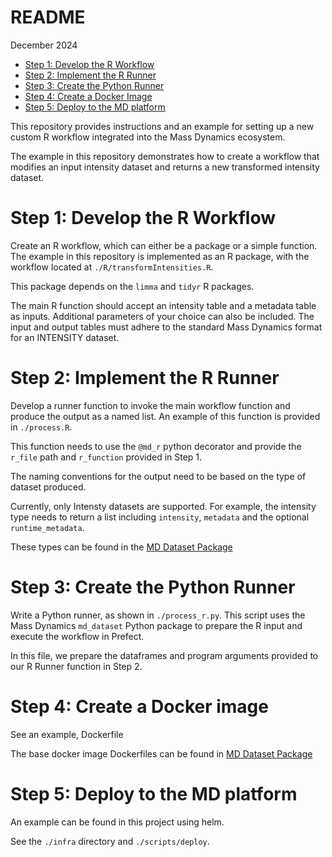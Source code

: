 README
================
December 2024

- [Step 1: Develop the R Workflow](#step-1-develop-the-r-workflow)
- [Step 2: Implement the R Runner](#step-2-implement-the-r-runner)
- [Step 3: Create the Python Runner](#step-3-create-the-python-runner)
- [Step 4: Create a Docker Image](#step-4-create-a-docker-image)
- [Step 5: Deploy to the MD platform](#step-5-deploy-to-the-md-platform)

This repository provides instructions and an example for setting up a
new custom R workflow integrated into the Mass Dynamics ecosystem.

The example in this repository demonstrates how to create a workflow
that modifies an input intensity dataset and returns a new transformed
intensity dataset.

# Step 1: Develop the R Workflow

Create an R workflow, which can either be a package or a simple
function. The example in this repository is implemented as an R package,
with the workflow located at `./R/transformIntensities.R`.

This package depends on the `limma` and `tidyr` R packages.

The main R function should accept an intensity table and a metadata
table as inputs. Additional parameters of your choice can also be
included. The input and output tables must adhere to the standard Mass
Dynamics format for an INTENSITY dataset.

# Step 2: Implement the R Runner

Develop a runner function to invoke the main workflow function and
produce the output as a named list. An example of this function is
provided in `./process.R`.

This function needs to use the `@md_r` python decorator and provide the
`r_file` path and `r_function` provided in Step 1.

The naming conventions for the output need to be based on the type of
dataset produced.

Currently, only Intensty datasets are supported. For example, the intensity
type needs to return a list including `intensity`, `metadata` and the optional
`runtime_metadata`.

These types can be found in the [MD Dataset Package](https://github.com/MassDynamics/md_dataset)


# Step 3: Create the Python Runner

Write a Python runner, as shown in `./process_r.py`. This script uses
the Mass Dynamics `md_dataset` Python package to prepare the R input and
execute the workflow in Prefect.

In this file, we prepare the dataframes and program arguments provided
to our R Runner function in Step 2.

# Step 4: Create a Docker image

See an example, Dockerfile

The base docker image Dockerfiles can be found in [MD Dataset Package](https://github.com/MassDynamics/md_dataset)

# Step 5: Deploy to the MD platform

An example can be found in this project using helm.

See the `./infra` directory and `./scripts/deploy`.

